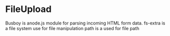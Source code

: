 # FileUpload

Busboy is anode.js module for parsing incoming HTML form data.
fs-extra is a file system use for file manipulation
path is a used for file path
